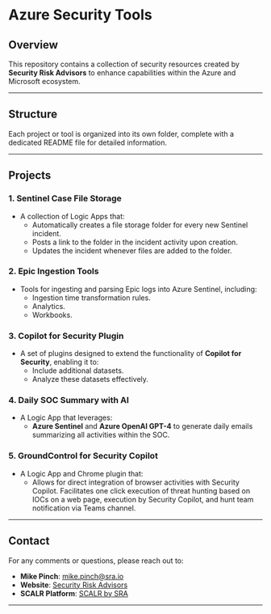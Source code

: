 # Azure Security Tools

## Overview
This repository contains a collection of security resources created by **Security Risk Advisors** to enhance capabilities within the Azure and Microsoft ecosystem.

---

## Structure
Each project or tool is organized into its own folder, complete with a dedicated README file for detailed information.

---

## Projects
### 1. **Sentinel Case File Storage**
   - A collection of Logic Apps that:
     - Automatically creates a file storage folder for every new Sentinel incident.
     - Posts a link to the folder in the incident activity upon creation.
     - Updates the incident whenever files are added to the folder.

### 2. **Epic Ingestion Tools**
   - Tools for ingesting and parsing Epic logs into Azure Sentinel, including:
     - Ingestion time transformation rules.
     - Analytics.
     - Workbooks.

### 3. **Copilot for Security Plugin**
   - A set of plugins designed to extend the functionality of **Copilot for Security**, enabling it to:
     - Include additional datasets.
     - Analyze these datasets effectively.

### 4. **Daily SOC Summary with AI**
   - A Logic App that leverages:
     - **Azure Sentinel** and **Azure OpenAI GPT-4** to generate daily emails summarizing all activities within the SOC.

### 5. **GroundControl for Security Copilot**
   - A Logic App and Chrome plugin that:
     - Allows for direct integration of browser activities with Security Copilot.  Facilitates one click execution of threat hunting based on IOCs on a web page, execution by Security Copilot, and hunt team notification via Teams channel.

---

## Contact
For any comments or questions, please reach out to:

- **Mike Pinch**: [mike.pinch@sra.io](mailto:mike.pinch@sra.io)  
- **Website**: [Security Risk Advisors](https://sra.io)  
- **SCALR Platform**: [SCALR by SRA](https://scalr.sra.io)  

---